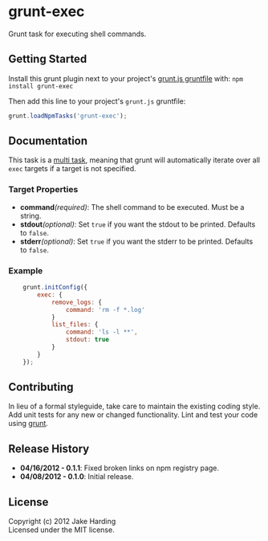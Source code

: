 # grunt-exec

Grunt task for executing shell commands.

## Getting Started
Install this grunt plugin next to your project's [grunt.js gruntfile][getting_started] with: `npm install grunt-exec`

Then add this line to your project's `grunt.js` gruntfile:

```javascript
grunt.loadNpmTasks('grunt-exec');
```

[grunt]: https://github.com/cowboy/grunt
[getting_started]: https://github.com/cowboy/grunt/blob/master/docs/getting_started.md

## Documentation
This task is a [multi task][types_of_tasks], meaning that grunt will automatically iterate over all `exec` targets if a target is not specified.

[types_of_tasks]: https://github.com/cowboy/grunt/blob/master/docs/types_of_tasks.md

### Target Properties
*   __command__*(required)*: The shell command to be executed. Must be a string.
*   __stdout__*(optional)*: Set `true` if you want the stdout to be printed. Defaults to `false`.
*   __stderr__*(optional)*: Set `true` if you want the stderr to be printed. Defaults to `false`.

### Example

```javascript
    grunt.initConfig({
        exec: {
            remove_logs: {
                command: 'rm -f *.log'
            }
            list_files: {
                command: 'ls -l **',
                stdout: true
            }
        }
    });
```

## Contributing
In lieu of a formal styleguide, take care to maintain the existing coding style. Add unit tests for any new or changed functionality. Lint and test your code using [grunt][grunt].

## Release History
*   __04/16/2012 - 0.1.1__: Fixed broken links on npm registry page.
*   __04/08/2012 - 0.1.0__: Initial release.

## License
Copyright (c) 2012 Jake Harding  
Licensed under the MIT license.
